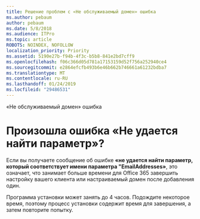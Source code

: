 ```yaml
---
title: Решение проблем с «Не обслуживаемый домен» ошибка
ms.author: pebaum
author: pebaum
ms.date: 5/8/2018
ms.audience: ITPro
ms.topic: article
ROBOTS: NOINDEX, NOFOLLOW
localization_priority: Priority
ms.assetid: 5190e27b-f94b-4f3c-b5b8-841e2bd7cff9
ms.openlocfilehash: f06c366d05d781a17153159d52f756a252940ce4
ms.sourcegitcommit: e2864efcfb493b6e46b662b746661a61232bdba7
ms.translationtype: MT
ms.contentlocale: ru-RU
ms.lasthandoff: 01/24/2019
ms.locfileid: "29486531"
---
```

«Не обслуживаемый домен» ошибка

# <a name="got-a-parameter-cannot-be-found-error"></a>Произошла ошибка «Не удается найти параметр»?

Если вы получаете сообщение об ошибке **«не удается найти параметр, который соответствует имени параметра "EmailAddresses»**, это означает, что занимает больше времени для Office 365 завершить настройку вашего клиента или настраиваемый домен после добавления один. 
  
Программа установки может занять до 4 часов. Подождите некоторое время, поэтому процесс установки содержит время для завершения, а затем повторите попытку.
  

